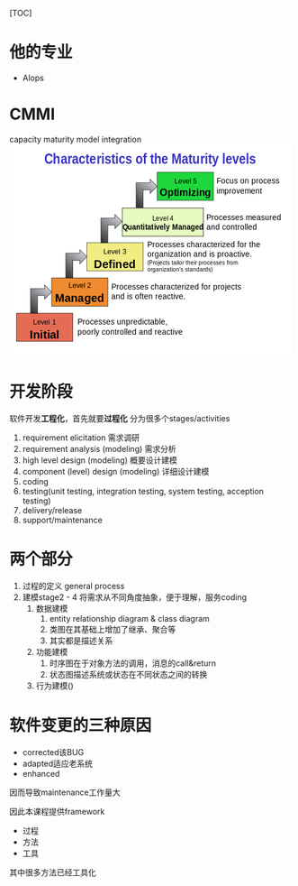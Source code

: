 [TOC]
# 他的专业
- Alops

# CMMI
capacity maturity model integration
![](./ref/CMMI.png)

# 开发阶段
软件开发**工程化**，首先就要**过程化**
分为很多个stages/activities
1. requirement elicitation 需求调研
2. requirement analysis (modeling) 需求分析
3. high level design (modeling) 概要设计建模
4. component (level) design (modeling) 详细设计建模
5. coding
6. testing(unit testing, integration testing, system testing, acception testing)
7. delivery/release
8. support/maintenance

# 两个部分
1. 过程的定义 general process
2. 建模stage2 - 4 将需求从不同角度抽象，便于理解，服务coding
   1. 数据建模
      1. entity relationship diagram & class diagram
      2. 类图在其基础上增加了继承、聚合等
      3. 其实都是描述关系
   2. 功能建模
      1. 时序图在于对象方法的调用，消息的call&return
      2. 状态图描述系统或状态在不同状态之间的转换
   3. 行为建模()

# 软件变更的三种原因
- corrected该BUG
- adapted适应老系统
- enhanced

因而导致maintenance工作量大

因此本课程提供framework
- 过程
- 方法
- 工具

其中很多方法已经工具化
